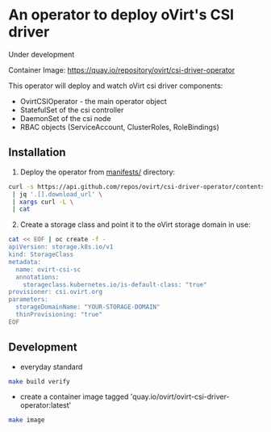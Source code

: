 # An operator to deploy oVirt's CSI driver

Under development

Container Image: https://quay.io/repository/ovirt/csi-driver-operator

This operator will deploy and watch oVirt csi driver components:
- OvirtCSIOperator - the main operator object  
- StatefulSet of the csi controller
- DaemonSet of the csi node
- RBAC objects (ServiceAccount, ClusterRoles, RoleBindings)
      
## Installation

1. Deploy the operator from [manifests/](manifests) directory:
```bash
curl -s https://api.github.com/repos/ovirt/csi-driver-operator/contents/manifests \
 | jq '.[].download_url' \
 | xargs curl -L \
 | cat

```
2. Create a storage class and point it to the oVirt storage domain in use:
```bash
cat << EOF | oc create -f -
apiVersion: storage.k8s.io/v1
kind: StorageClass
metadata:
  name: ovirt-csi-sc
  annotations:
    storageclass.kubernetes.io/is-default-class: "true"
provisioner: csi.ovirt.org
parameters:
  storageDomainName: "YOUR-STORAGE-DOMAIN"
  thinProvisioning: "true"
EOF
```

## Development

- everyday standard 
```bash
make build verify
```

- create a container image tagged 'quay.io/ovirt/ovirt-csi-driver-operator:latest'
```bash
make image
```

      